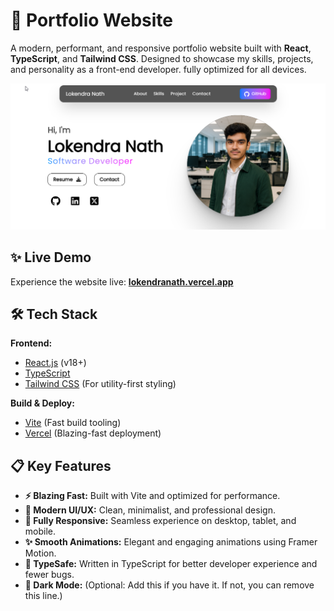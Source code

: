 # 🚀 Portfolio Website

A modern, performant, and responsive portfolio website built with **React**, **TypeScript**, and **Tailwind CSS**. Designed to showcase my skills, projects, and personality as a front-end developer. fully optimized for all devices.

![Portfolio Screenshot](/public/assets/img/preview.png) <!-- Replace with an actual screenshot link -->

## ✨ Live Demo

Experience the website live: **[lokendranath.vercel.app](https://lokendranath.vercel.app/)**

## 🛠️ Tech Stack

**Frontend:**

- [React.js](https://reactjs.org/) (v18+)
- [TypeScript](https://www.typescriptlang.org/)
- [Tailwind CSS](https://tailwindcss.com/) (For utility-first styling)

**Build & Deploy:**

- [Vite](https://vitejs.dev/) (Fast build tooling)
- [Vercel](https://vercel.com/) (Blazing-fast deployment)

## 📋 Key Features

- **⚡ Blazing Fast:** Built with Vite and optimized for performance.
- **🎨 Modern UI/UX:** Clean, minimalist, and professional design.
- **📱 Fully Responsive:** Seamless experience on desktop, tablet, and mobile.
- **✨ Smooth Animations:** Elegant and engaging animations using Framer Motion.
- **🧩 TypeSafe:** Written in TypeScript for better developer experience and fewer bugs.
- **🌙 Dark Mode:** (Optional: Add this if you have it. If not, you can remove this line.)
